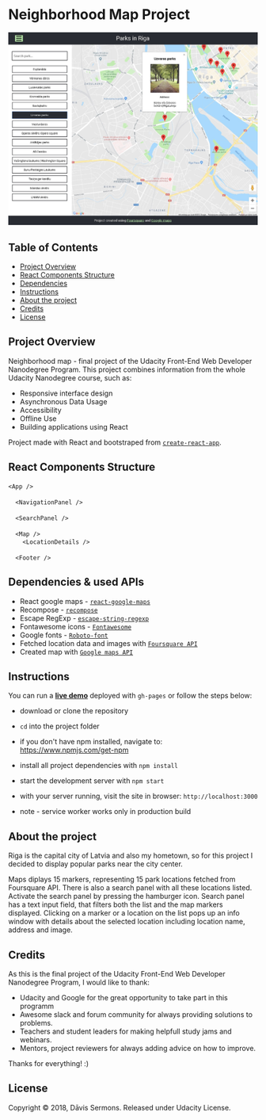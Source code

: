 # Neighborhood Map Project

<img src="/app.jpg" alt="Project Screenshot">

## Table of Contents
* [Project Overview](#project-overview)
* [React Components Structure](#react-components-structure)
* [Dependencies](#dependencies)
* [Instructions](#instructions)
* [About the project](#about-the-project)
* [Credits](#credits)
* [License](#license)

## Project Overview
Neighborhood map - final project of the Udacity Front-End Web Developer Nanodegree Program.
This project combines information from the whole Udacity Nanodegree course, such as:

* Responsive interface design
* Asynchronous Data Usage
* Accessibility
* Offline Use
* Building applications using React

Project made with React and bootstraped from [`create-react-app`](https://github.com/facebook/create-react-app).

## React Components Structure
```
<App />

  <NavigationPanel />

  <SearchPanel />

  <Map />
    <LocationDetails />

  <Footer />

```

## Dependencies & used APIs

* React google maps - [`react-google-maps`](https://tomchentw.github.io/react-google-maps/)
* Recompose - [`recompose`](https://github.com/acdlite/recompose)
* Escape RegExp - [`escape-string-regexp`](https://www.npmjs.com/package/escape-string-regexp)
* Fontawesome icons - [`Fontawesome`](https://fontawesome.com/how-to-use/on-the-web/setup/getting-started?using=web-fonts-with-css)
* Google fonts - [`Roboto-font`](https://fonts.google.com/specimen/Roboto)
* Fetched location data and images with [`Foursquare API`](https://developer.foursquare.com/)
* Created map with [`Google maps API`](https://developers.google.com/maps/documentation/javascript/tutorial)

## Instructions

You can run a **[live demo](https://davis626.github.io/FEND-Map-Project/)** deployed with `gh-pages` or follow the steps below:

* download or clone the repository
* `cd` into the project folder
* if you don't have npm installed, navigate to: https://www.npmjs.com/get-npm
* install all project dependencies with `npm install`
* start the development server with `npm start`
* with your server running, visit the site in browser: `http://localhost:3000`

* note - service worker works only in production build

## About the project

Riga is the capital city of Latvia and also my hometown, so for this project I decided to display popular parks near the city center.

Maps diplays 15 markers, representing 15 park locations fetched from Foursquare API. There is also a search panel with all these locations listed. Activate the search panel by pressing the hamburger icon. Search panel has a text input field, that filters both the list and the map markers displayed. Clicking on a marker or a location on the list pops up an info window with details about the selected location including location name, address and image.

## Credits

As this is the final project of the Udacity Front-End Web Developer Nanodegree Program, I would like to thank:

* Udacity and Google for the great opportunity to take part in this programm
* Awesome slack and forum community for always providing solutions to problems.
* Teachers and student leaders for making helpfull study jams and webinars.
* Mentors, project reviewers for always adding advice on how to improve.

Thanks for everything! :)

## License

Copyright © 2018, Dāvis Sermons. Released under Udacity License.
